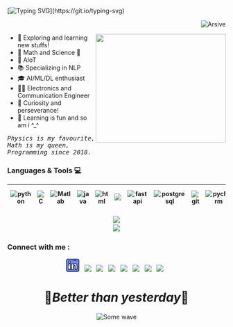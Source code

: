 [![Typing SVG](https://readme-typing-svg.herokuapp.com?font=Inconsolata&color=%239565FF&duration=3500&multiline=true&height=70&lines=Hi%2C+I+am+Sivakumar%F0%9F%91%8B;Nice+to+meet+you!)](https://git.io/typing-svg)

<p align="right"> <img src="https://komarev.com/ghpvc/?username=Arsive02&label=Profile%20views&color=0e75b6&style=flat" alt="Arsive" /> </p>
<img src="https://user-images.githubusercontent.com/55843765/150628331-5a462c5a-61d4-49f3-b171-59729f0c8656.png" width="300" height="250" align="right"/>

- 🔭 Exploring and learning new stuffs! 
- 💖 Math and Science 💖  
- 🤖 AIoT
- 📚 Specializing in NLP
- 🎓 AI/ML/DL enthusiast
- 🧑‍🎓 Electronics and Communication Engineer
- 🎯 Curiosity and perseverance!
- 🧠 Learning is fun and so am i ^_^  

<pre>
<i>Physics is my favourite,
Math is my queen,
Programming since 2018.</i>
</pre> 

### Languages & Tools :computer:
|<img src="https://img.icons8.com/color/60/000000/python.png" alt="python"/> | <img src="https://img.icons8.com/color/60/000000/c-programming.png" alt="C"/> |<img src="http://neuroplausible.com/img/posts/matlab.jpg" width = 60 alt="Matlab"/>| <img src="https://cdn.iconscout.com/icon/free/png-512/free-java-60-1174953.png?f=avif&w=64" alt="java"/> |<img src="https://firebasestorage.googleapis.com/v0/b/github--images.appspot.com/o/Github%20images%2Flogo-html-5.png?alt=media&token=433bba37-6049-47d4-8cb6-4498d7886ff1" width=60 alt="html"/> |<img src="https://www.pngkit.com/png/detail/800-8001116_html-css-js-icons.png" width=60 atl="css"/> |<img src = "https://cdn.worldvectorlogo.com/logos/fastapi.svg" width=60 alt="fastapi"/> |<img src="https://upload.wikimedia.org/wikipedia/commons/thumb/2/29/Postgresql_elephant.svg/1200px-Postgresql_elephant.svg.png" width=60 alt="postgresql"/> |<img src="https://upload.wikimedia.org/wikipedia/commons/thumb/3/3f/Git_icon.svg/1200px-Git_icon.svg.png" width=60 alt="git"/> |<img src="https://upload.wikimedia.org/wikipedia/commons/thumb/1/1d/PyCharm_Icon.svg/1200px-PyCharm_Icon.svg.png" width=60 alt="pycharm"/> |<img src="https://upload.wikimedia.org/wikipedia/commons/thumb/9/9c/IntelliJ_IDEA_Icon.svg/2048px-IntelliJ_IDEA_Icon.svg.png" width=60 alt="intellij"/> |<img src="https://upload.wikimedia.org/wikipedia/commons/thumb/9/9a/Visual_Studio_Code_1.35_icon.svg/2048px-Visual_Studio_Code_1.35_icon.svg.png" width=60 alt="vscode"/> |<img src="https://upload.wikimedia.org/wikipedia/commons/thumb/3/38/Jupyter_logo.svg/1767px-Jupyter_logo.svg.png" width=60 alt="jupyter notebook"/>
|:---:|:---:|:---:|:---:|:---:|:---:|:---:|:---:|:---:|:---:|:---:|:---:|:---:|

<p align="center">
  <a href="https://github.com/anuraghazra/github-readme-stats"> 
    <img  src="https://github-readme-stats.vercel.app/api?username=Arsive02&count_private=true&show_icons=true&theme=radical"/><br>
    <img src="https://github-readme-stats.vercel.app/api/top-langs/?username=Arsive02&hide=Jupyter%20Notebook&langs_count=8"/>
  </a>
</p>

### Connect with me :
<p align='center'>
   <a href="https://www.linkedin.com/in/siva-kumar-5b2527190/"><img height="30" src="https://raw.githubusercontent.com/8bithemant/8bithemant/master/linkedin.png?raw=true"></a>&nbsp;&nbsp;
  <a href="https://dev.to/arsive02"><img src="https://img.shields.io/badge/dev.to-0A0A0A?style=for-the-badge&logo=devdotto&logoColor=white"></a>&nbsp;&nbsp;
  <a href="https://discordapp.com/users/581004063412322323"><img src="https://img.shields.io/badge/Discord-7289DA?style=for-the-badge&logo=discord&logoColor=white"></a>&nbsp;&nbsp;
  <a href="https://github.com/Arsive02"><img src="https://img.shields.io/badge/GitHub-100000?style=for-the-badge&logo=github&logoColor=white"></a>&nbsp;&nbsp;
  <a href="https://www.hackerrank.com/e8ec138"><img src="https://img.shields.io/badge/-Hackerrank-2EC866?style=for-the-badge&logo=HackerRank&logoColor=white"></a>&nbsp;&nbsp;
  <a href="https://leetcode.com/sivaparkour2/"><img src="https://img.shields.io/badge/-LeetCode-FFA116?style=for-the-badge&logo=LeetCode&logoColor=black"></a>&nbsp;&nbsp;
  <a href="https://stackoverflow.com/users/12125576/arsive"><img src="https://img.shields.io/badge/Stack_Overflow-FE7A16?style=for-the-badge&logo=stack-overflow&logoColor=white"></a>&nbsp;&nbsp;   
    <a href="https://www.kaggle.com/arsiveai"><img src="https://img.shields.io/badge/Kaggle-20BEFF?style=for-the-badge&logo=Kaggle&logoColor=white"></a>&nbsp;&nbsp;   
</p>

<h1 align='center'>🚀<i>Better than yesterday</i>🚀</h1>
<p align="center">
        <img src="https://raw.githubusercontent.com/bornmay/bornmay/Update/svg/Bottom.svg" alt="Some wave" />
</p>


